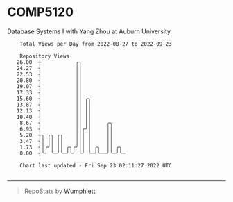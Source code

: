 # COMP5120
Database Systems I with Yang Zhou at Auburn University

```
    Total Views per Day from 2022-08-27 to 2022-09-23

    Repository Views
   26.00  ┼           ╭╮
   24.27  ┤           ││
   22.53  ┤           ││
   20.80  ┤           ││
   19.07  ┤           ││
   17.33  ┤           ││
   15.60  ┤           ││ ╭╮
   13.87  ┤           ││ ││
   12.13  ┤           ││ ││
   10.40  ┤           ││ ││
    8.67  ┤           ││ ││     ╭╮
    6.93  ┤           ││╭╯│     ││
    5.20  ┼╮ ╭╮ ╭╮    │││ │     ││
    3.47  ┤│ ││ ││    │││ │     ││
    1.73  ┤│╭╯│ ││ ╭╮╭╯││ │ ╭╮  ││ ╭╮
    0.00  ┤╰╯ ╰─╯╰─╯╰╯ ╰╯ ╰─╯╰──╯╰─╯╰─

    Chart last updated - Fri Sep 23 02:11:27 2022 UTC
    
```

---

> RepoStats by [Wumphlett](https://github.com/Wumphlett)
